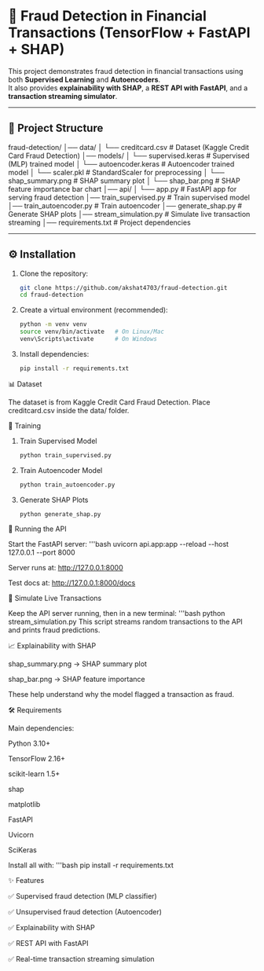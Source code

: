 # 🚨 Fraud Detection in Financial Transactions (TensorFlow + FastAPI + SHAP)

This project demonstrates fraud detection in financial transactions using both **Supervised Learning** and **Autoencoders**.  
It also provides **explainability with SHAP**, a **REST API with FastAPI**, and a **transaction streaming simulator**.

---

## 📂 Project Structure
fraud-detection/
│── data/
│ └── creditcard.csv # Dataset (Kaggle Credit Card Fraud Detection)
│── models/
│ └── supervised.keras # Supervised (MLP) trained model
│ └── autoencoder.keras # Autoencoder trained model
│ └── scaler.pkl # StandardScaler for preprocessing
│ └── shap_summary.png # SHAP summary plot
│ └── shap_bar.png # SHAP feature importance bar chart
│── api/
│ └── app.py # FastAPI app for serving fraud detection
│── train_supervised.py # Train supervised model
│── train_autoencoder.py # Train autoencoder
│── generate_shap.py # Generate SHAP plots
│── stream_simulation.py # Simulate live transaction streaming
│── requirements.txt # Project dependencies

---

## ⚙️ Installation

1. Clone the repository:
   ```bash
   git clone https://github.com/akshat4703/fraud-detection.git
   cd fraud-detection

2. Create a virtual environment (recommended):
   ```bash
   python -m venv venv
   source venv/bin/activate   # On Linux/Mac
   venv\Scripts\activate      # On Windows

3. Install dependencies:
   ```bash
   pip install -r requirements.txt

📊 Dataset

The dataset is from Kaggle Credit Card Fraud Detection.
Place creditcard.csv inside the data/ folder.

🧠 Training
1. Train Supervised Model
   ```bash
   python train_supervised.py

2. Train Autoencoder Model
   ```bash
   python train_autoencoder.py

3. Generate SHAP Plots
   ```bash
   python generate_shap.py

🚀 Running the API

Start the FastAPI server:
'''bash
uvicorn api.app:app --reload --host 127.0.0.1 --port 8000

Server runs at:
http://127.0.0.1:8000

Test docs at:
http://127.0.0.1:8000/docs

📡 Simulate Live Transactions

Keep the API server running, then in a new terminal:
'''bash
python stream_simulation.py
This script streams random transactions to the API and prints fraud predictions.

📈 Explainability with SHAP

shap_summary.png → SHAP summary plot

shap_bar.png → SHAP feature importance

These help understand why the model flagged a transaction as fraud.

🛠️ Requirements

Main dependencies:

Python 3.10+

TensorFlow 2.16+

scikit-learn 1.5+

shap

matplotlib

FastAPI

Uvicorn

SciKeras

Install all with:
'''bash
pip install -r requirements.txt

✨ Features

✅ Supervised fraud detection (MLP classifier)

✅ Unsupervised fraud detection (Autoencoder)

✅ Explainability with SHAP

✅ REST API with FastAPI

✅ Real-time transaction streaming simulation



